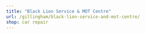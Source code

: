 ```yaml
---
title: "Black Lion Service & MOT Centre"
url: /gillingham/black-lion-service-and-mot-centre/
shop: car repair
---
```

